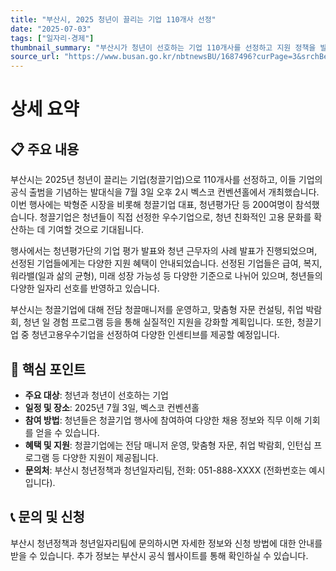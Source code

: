 ```yaml
---
title: "부산시, 2025 청년이 끌리는 기업 110개사 선정"
date: "2025-07-03"
tags: ["일자리·경제"]
thumbnail_summary: "부산시가 청년이 선호하는 기업 110개사를 선정하고 지원 정책을 발표했습니다."
source_url: "https://www.busan.go.kr/nbtnewsBU/1687496?curPage=3&srchBeginDt=&srchEndDt=&srchKey=&srchText="
---
```


# 상세 요약

## 📋 주요 내용
부산시는 2025년 청년이 끌리는 기업(청끌기업)으로 110개사를 선정하고, 이들 기업의 공식 출범을 기념하는 발대식을 7월 3일 오후 2시 벡스코 컨벤션홀에서 개최했습니다. 이번 행사에는 박형준 시장을 비롯해 청끌기업 대표, 청년평가단 등 200여명이 참석했습니다. 청끌기업은 청년들이 직접 선정한 우수기업으로, 청년 친화적인 고용 문화를 확산하는 데 기여할 것으로 기대됩니다.

행사에서는 청년평가단의 기업 평가 발표와 청년 근무자의 사례 발표가 진행되었으며, 선정된 기업들에게는 다양한 지원 혜택이 안내되었습니다. 선정된 기업들은 급여, 복지, 워라밸(일과 삶의 균형), 미래 성장 가능성 등 다양한 기준으로 나뉘어 있으며, 청년들의 다양한 일자리 선호를 반영하고 있습니다.

부산시는 청끌기업에 대해 전담 청끌매니저를 운영하고, 맞춤형 자문 컨설팅, 취업 박람회, 청년 일 경험 프로그램 등을 통해 실질적인 지원을 강화할 계획입니다. 또한, 청끌기업 중 청년고용우수기업을 선정하여 다양한 인센티브를 제공할 예정입니다.

## 🎯 핵심 포인트
- **주요 대상**: 청년과 청년이 선호하는 기업
- **일정 및 장소**: 2025년 7월 3일, 벡스코 컨벤션홀
- **참여 방법**: 청년들은 청끌기업 행사에 참여하여 다양한 채용 정보와 직무 이해 기회를 얻을 수 있습니다.
- **혜택 및 지원**: 청끌기업에는 전담 매니저 운영, 맞춤형 자문, 취업 박람회, 인턴십 프로그램 등 다양한 지원이 제공됩니다.
- **문의처**: 부산시 청년정책과 청년일자리팀, 전화: 051-888-XXXX (전화번호는 예시입니다).

## 📞 문의 및 신청
부산시 청년정책과 청년일자리팀에 문의하시면 자세한 정보와 신청 방법에 대한 안내를 받을 수 있습니다. 추가 정보는 부산시 공식 웹사이트를 통해 확인하실 수 있습니다.